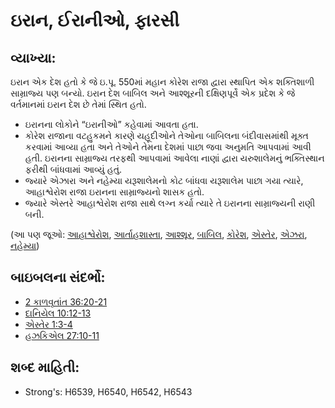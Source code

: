 # ઇરાન, ઈરાનીઓ, ફારસી 

## વ્યાખ્યા: 

ઇરાન એક દેશ હતો કે જે ઇ.પૂ. 550માં મહાન કોરેશ રાજા દ્વારા સ્થાપિત એક શક્તિશાળી સામ્રાજ્ય પણ બન્યો.
ઇરાન દેશ બાબિલ અને આશ્શૂરની દક્ષિણપૂર્વે એક પ્રદેશ કે જે વર્તમાનમાં ઇરાન દેશ છે તેમાં સ્થિત હતો.

* ઇરાનના લોકોને “ઇરાનીઓ” કહેવામાં આવતા હતા.
* કોરેશ રાજાના વટહુકમને કારણે યહૂદીઓને તેઓના બાબિલના બંદીવાસમાંથી મૂક્ત કરવામાં આવ્યા હતા અને તેઓને તેમના દેશમાં પાછા જવા અનુમતિ આપવામાં આવી હતી. ઇરાનના સામ્રાજ્ય તરફથી આપવામાં આવેલા નાણાં દ્વારા યરુશાલેમનું ભક્તિસ્થાન ફરીથી બાંધવામાં આવ્યું હતું.
* જ્યારે એઝારા અને નહેમ્યા યરૂશાલેમનો કોટ બાંધવા યરૂશાલેમ પાછા ગયા ત્યારે, આહાશ્વેરોશ રાજા ઇરાનના સામ્રાજ્યનો શાસક હતો.
* જ્યારે એસ્તરે આહાશ્વેરોશ રાજા સાથે લગ્ન કર્યા ત્યારે તે ઇરાનના સામ્રાજ્યની રાણી બની.

(આ પણ જૂઓ: [આહાશ્વેરોશ](../names/ahasuerus.md), [આર્તાહશાસ્તા](../names/artaxerxes.md), [આશ્શૂર](../names/assyria.md), [બાબિલ](../names/babylon.md), [કોરેશ](../names/cyrus.md), [એસ્તેર](../names/esther.md), [એઝરા](../names/ezra.md), [નહેમ્યા](../names/nehemiah.md))

## બાઇબલના સંદર્ભો: 

* [2 કાળવૃતાંત 36:20-21](rc://gu/tn/help/2ch/36/20)
* [દાનિયેલ 10:12-13](rc://gu/tn/help/dan/10/12)
* [એસ્તેર 1:3-4](rc://gu/tn/help/est/01/03)
* [હઝકિએલ 27:10-11](rc://gu/tn/help/ezk/27/10)

## શબ્દ માહિતી: 

* Strong's: H6539, H6540, H6542, H6543
